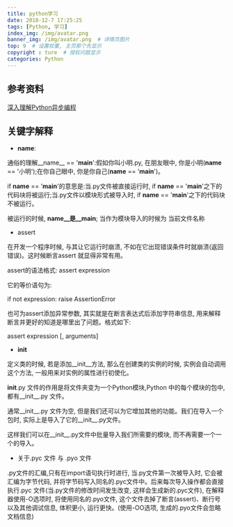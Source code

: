 ```yaml
---
title: python学习
date: 2018-12-7 17:25:25
tags: [Python, 学习]
index_img: /img/avatar.png
banner_img: /img/avatar.png  # 详情页图片
top: 9  # 设置权重, 主页那个先显示
copyright : ture  # 授权问题显示
categories: Python
---
```


<!-- more -->

## 参考资料
[深入理解Python异步编程](https://www.jianshu.com/p/fe146f9781d2)

## 关键字解释

- __name__: 

通俗的理解__name__ == '__main__':假如你叫小明.py, 在朋友眼中, 你是小明(__name__ == '小明');在你自己眼中, 你是你自己(__name__ == '__main__')。

if __name__ == '__main__'的意思是:当.py文件被直接运行时, if __name__ == '__main__'之下的代码块将被运行;当.py文件以模块形式被导入时, if __name__ == '__main__'之下的代码块不被运行。

被运行的时候, __name__是__main__;  当作为模块导入的时候为 当前文件名称

- assert

在开发一个程序时候, 与其让它运行时崩溃, 不如在它出现错误条件时就崩溃(返回错误)。这时候断言assert 就显得非常有用。

assert的语法格式:  assert expression

它的等价语句为:

if not expression:
    raise AssertionError

也可为assert添加异常参数, 其实就是在断言表达式后添加字符串信息, 用来解释断言并更好的知道是哪里出了问题。格式如下:

assert expression [, arguments]

- __init__

定义类的时候, 若是添加__init__方法, 那么在创建类的实例的时候, 实例会自动调用这个方法, 一般用来对实例的属性进行初使化。

__init__.py 文件的作用是将文件夹变为一个Python模块,Python 中的每个模块的包中, 都有__init__.py 文件。

通常__init__.py 文件为空, 但是我们还可以为它增加其他的功能。我们在导入一个包时, 实际上是导入了它的__init__.py文件。

这样我们可以在__init__.py文件中批量导入我们所需要的模块, 而不再需要一个一个的导入。

- 关于.pyc 文件 与 .pyo 文件

.py文件的汇编,只有在import语句执行时进行, 当.py文件第一次被导入时, 它会被汇编为字节代码, 并将字节码写入同名的.pyc文件中。后来每次导入操作都会直接执行.pyc 文件(当.py文件的修改时间发生改变, 这样会生成新的.pyc文件), 在解释器使用-O选项时, 将使用同名的.pyo文件, 这个文件去掉了断言(assert)、断行号以及其他调试信息, 体积更小, 运行更快。(使用-OO选项, 生成的.pyo文件会忽略文档信息)
